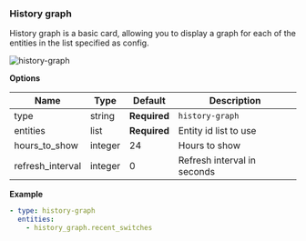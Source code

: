 ### History graph

History graph is a basic card, allowing you to display a graph for each of the entities in the list specified as config.

![history-graph](https://user-images.githubusercontent.com/7738048/41775899-72444f02-762e-11e8-8ccc-cdaf401bd4ea.png)

**Options**

| Name | Type | Default | Description
| ---- | ---- | ------- | -----------
| type | string | **Required** | `history-graph`
| entities | list | **Required** | Entity id list to use
| hours_to_show | integer | 24 | Hours to show
| refresh_interval | integer | 0 | Refresh interval in seconds

**Example**

```yaml
- type: history-graph
  entities:
    - history_graph.recent_switches
```